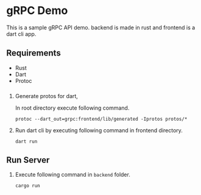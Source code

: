 # gRPC Demo

This is a sample gRPC API demo. backend is made in rust and frontend is a dart cli app.

## Requirements

- Rust
- Dart
- Protoc

### 

1. Generate protos for dart,
   
   In root directory execute following command.
   
   ```protoc --dart_out=grpc:frontend/lib/generated -Iprotos protos/* ```
   
2. Run dart cli by executing following command in frontend directory.
   
   ```dart run```

## Run Server

1. Execute following command in `backend` folder.
   
   ```cargo run ```
